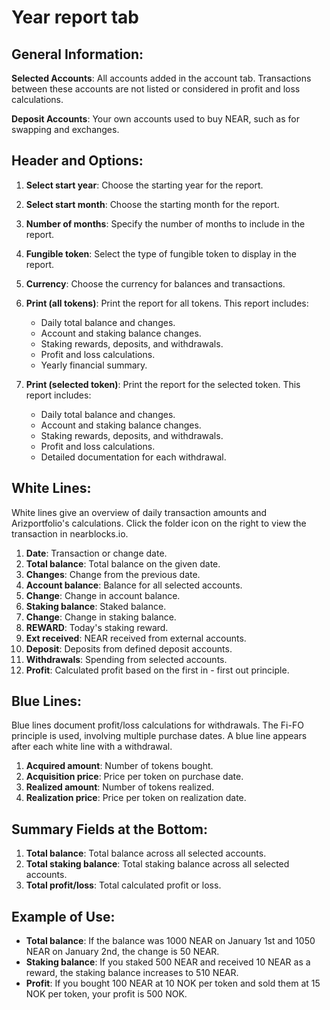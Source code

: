 # Year report tab

## General Information:
**Selected Accounts**: All accounts added in the account tab. Transactions between these accounts are not listed or considered in profit and loss calculations.

**Deposit Accounts**: Your own accounts used to buy NEAR, such as for swapping and exchanges.

## Header and Options:
1. **Select start year**: Choose the starting year for the report.
2. **Select start month**: Choose the starting month for the report.
3. **Number of months**: Specify the number of months to include in the report.
4. **Fungible token**: Select the type of fungible token to display in the report.
5. **Currency**: Choose the currency for balances and transactions.
6. **Print (all tokens)**: Print the report for all tokens. This report includes:
   - Daily total balance and changes.
   - Account and staking balance changes.
   - Staking rewards, deposits, and withdrawals.
   - Profit and loss calculations.
   - Yearly financial summary.

7. **Print (selected token)**: Print the report for the selected token. This report includes:
   - Daily total balance and changes.
   - Account and staking balance changes.
   - Staking rewards, deposits, and withdrawals.
   - Profit and loss calculations.
   - Detailed documentation for each withdrawal.

## White Lines:
White lines give an overview of daily transaction amounts and Arizportfolio's calculations. Click the folder icon on the right to view the transaction in nearblocks.io.
1. **Date**: Transaction or change date.
2. **Total balance**: Total balance on the given date.
3. **Changes**: Change from the previous date.
4. **Account balance**: Balance for all selected accounts.
5. **Change**: Change in account balance.
6. **Staking balance**: Staked balance.
7. **Change**: Change in staking balance.
8. **REWARD**: Today's staking reward.
9. **Ext received**: NEAR received from external accounts.
10. **Deposit**: Deposits from defined deposit accounts.
11. **Withdrawals**: Spending from selected accounts.
12. **Profit**: Calculated profit based on the first in - first out principle.

## Blue Lines:
Blue lines document profit/loss calculations for withdrawals. The Fi-FO principle is used, involving multiple purchase dates. A blue line appears after each white line with a withdrawal.
1. **Acquired amount**: Number of tokens bought.
2. **Acquisition price**: Price per token on purchase date.
3. **Realized amount**: Number of tokens realized.
4. **Realization price**: Price per token on realization date.

## Summary Fields at the Bottom:
1. **Total balance**: Total balance across all selected accounts.
2. **Total staking balance**: Total staking balance across all selected accounts.
3. **Total profit/loss**: Total calculated profit or loss.

## Example of Use:
- **Total balance**: If the balance was 1000 NEAR on January 1st and 1050 NEAR on January 2nd, the change is 50 NEAR.
- **Staking balance**: If you staked 500 NEAR and received 10 NEAR as a reward, the staking balance increases to 510 NEAR.
- **Profit**: If you bought 100 NEAR at 10 NOK per token and sold them at 15 NOK per token, your profit is 500 NOK.

